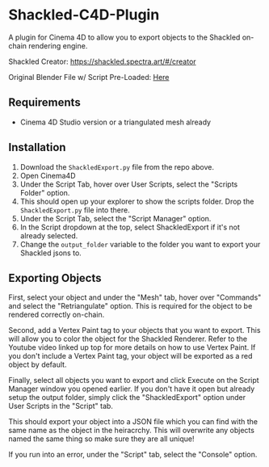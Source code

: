 # Shackled-C4D-Plugin
A plugin for Cinema 4D to allow you to export objects to the Shackled on-chain rendering engine.

Shackled Creator: https://shackled.spectra.art/#/creator

Original Blender File w/ Script Pre-Loaded: [Here](https://shackled-frontend81451-dev.s3.amazonaws.com/public/render_docs/shackled.blend)

## Requirements

- Cinema 4D Studio version or a triangulated mesh already

## Installation

1. Download the `ShackledExport.py` file from the repo above.
2. Open Cinema4D
3. Under the Script Tab, hover over User Scripts, select the "Scripts Folder" option.
4. This should open up your explorer to show the scripts folder. Drop the `ShackledExport.py` file into there.
5. Under the Script Tab, select the "Script Manager" option.
6. In the Script dropdown at the top, select ShackledExport if it's not already selected.
7. Change the `output_folder` variable to the folder you want to export your Shackled jsons to.

## Exporting Objects

First, select your object and under the "Mesh" tab, hover over "Commands" and select the "Retriangulate" option. This is required for the object to be rendered correctly on-chain.

Second, add a Vertex Paint tag to your objects that you want to export. This will allow you to color the object for the Shackled Renderer. Refer to the Youtube video linked up top for more details on how to use Vertex Paint. If you don't include a Vertex Paint tag, your object will be exported as a red object by default.

Finally, select all objects you want to export and click Execute on the Script Manager window you opened earlier. If you don't have it open but already setup the output folder, simply click the "ShackledExport" option under User Scripts in the "Script" tab.

This should export your object into a JSON file which you can find with the same name as the object in the heiracrchy. This will overwrite any objects named the same thing so make sure they are all unique!

If you run into an error, under the "Script" tab, select the "Console" option.
